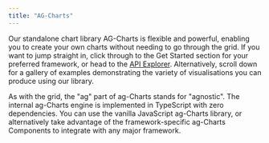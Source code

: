 ```yaml
---
title: "AG-Charts"
---
```


Our standalone chart library AG-Charts is flexible and powerful, enabling you to create your own charts without needing to go through the grid. If you want to jump straight in, click through to the Get Started section for your preferred framework, or head to the [API Explorer](../charts-api-explorer/). Alternatively, scroll down for a gallery of examples demonstrating the variety of visualisations you can produce using our library.

As with the grid, the "ag" part of ag-Charts stands for "agnostic". The internal ag-Charts engine is implemented in TypeScript with zero dependencies. You can use the vanilla JavaScript ag-Charts library, or alternatively take advantage of the framework-specific ag-Charts Components to integrate with any major framework.

<chart-gallery></chart-gallery>

